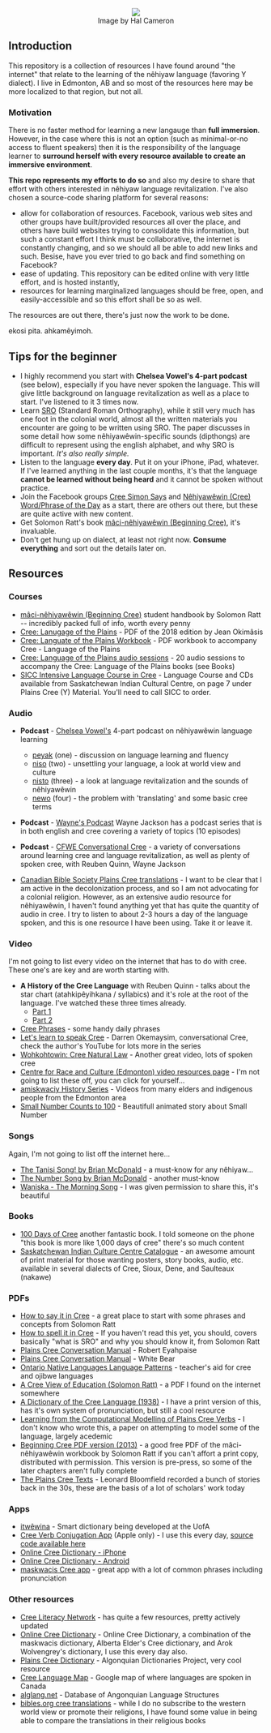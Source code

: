 <p align="center">
  <img src="https://scontent.fyka1-1.fna.fbcdn.net/v/t1.6435-9/49213211_10155754643031822_2391740817535401984_n.jpg?_nc_cat=110&ccb=1-3&_nc_sid=e3f864&_nc_ohc=xjNz9sB_iyMAX_ComN7&_nc_ht=scontent.fyka1-1.fna&oh=4a986197585f0d60c8b04b87dcda7f81&oe=611FDE25">
    <br />Image by Hal Cameron
</p>

## Introduction
This repository is a collection of resources I have found around "the internet" that relate to 
the learning of the nêhiyaw language (favoring Y dialect). I live in Edmonton, AB and so most of
the resources here may be more localized to that region, but not all.

### Motivation
There is no faster method for learning a new langauge than **full immersion**. However, in the case where this
is not an option (such as minimal-or-no access to fluent speakers) then it is the responsibility of the
language learner to **surround herself with every resource available to create an immersive
environment**.

**This repo represents my efforts to do so** and also my desire to share that effort with
others interested in nêhiyaw language revitalization. I've also chosen a source-code sharing platform for
several reasons:

 * allow for collaboration of resources. Facebook, various web sites and other groups have built/provided
   resources all over the place, and others have build websites trying to consolidate this information, but
   such a constant effort I think must be collaborative, the internet is constantly changing, and so we
   should all be able to add new links and such. Besise, have you ever tried to go back and find something on Facebook?
 * ease of updating. This repository can be edited online with very little effort, and is hosted instantly,
 * resources for learning marginalized languages should be free, open, and easily-accessible and so this effort shall be so as well.


The resources are out there, there's just now the work to be done.

ekosi pita. ahkamêyimoh.

## Tips for the beginner

 * I highly recommend you start with **Chelsea Vowel's 4-part podcast** (see below), especially if
 you have never spoken the language. This will give little background on language revitalization as
 well as a place to start. I've listened to it 3 times now.
 * Learn [SRO][1] (Standard Roman Orthography), while it still very much has one foot in the
 colonial world, almost all the written materials you encounter are going to be written using SRO.
 The paper discusses in some detail how some nêhiyawêwin-specific sounds (dipthongs) are difficult
 to represent using the english alphabet, and why SRO is important. *It's also really simple.*
 * Listen to the language **every day**. Put it on your iPhone, iPad, whatever. If I've learned
 anything in the last couple months, it's that the language **cannot be learned without being
 heard** and it cannot be spoken without practice.
 * Join the Facebook groups [Cree Simon Says][2] and [Nêhiyawêwin (Cree) Word/Phrase of the Day][3]
 as a start, there are others out there, but these are quite active with new content.
 * Get Solomon Ratt's book [mâci-nêhiyawêwin (Beginning Cree)](https://www.amazon.ca/Beginning-Cree-Solomon-Ratt/dp/0889774358), it's invaluable.
 * Don't get hung up on dialect, at least not right now. **Consume everything** and sort out the
 details later on.

[1]: http://resources.atlas-ling.ca/media/How_To_Spell_It_In_Cree-Standard_Orthography-Plains-Cree.pdf
[2]: https://www.facebook.com/groups/380099328844547/
[3]: https://www.facebook.com/groups/18414147673/

## Resources

### Courses
 * [mâci-nêhiyawêwin (Beginning Cree)](https://www.amazon.ca/Beginning-Cree-Solomon-Ratt/dp/0889774358) student handbook by Solomon Ratt -- incredibly packed full of info, worth every penny
 * [Cree: Lanugage of the Plains](https://ourspace.uregina.ca/bitstream/handle/10294/8401/Cree%20Language%20of%20the%20Plains%20PDF.pdf?sequence=3&isAllowed=y) - PDF of the 2018 edition by Jean Okimâsis
 * [Cree: Languate of the Plains Workbook](https://ourspace.uregina.ca/bitstream/handle/10294/8401/Cree%20Language%20of%20the%20Plains%20Workbook%20PDF.pdf?sequence=6&isAllowed=y) - PDF workbook to accompany Cree - Language of the Plains
 * [Cree: Language of the Plains audio sessions](https://soundcloud.com/user-632843730/sets/cree-language-of-the-plains) - 20 audio sessions to accompany the Cree: Language of the Plains books (see Books)
 * [SICC Intensive Language Course in Cree](/resources/SICC-ProductPriceList.pdf) - Language Course and CDs available from Saskatchewan Indian Cultural Centre, on page 7 under Plains Cree (Y) Material. You'll need to call SICC to order.


### Audio

 * **Podcast** - [Chelsea Vowel's](http://apihtawikosisan.com/) 4-part podcast on nêhiyawêwin language learning
   - [peyak](https://soundcloud.com/m-tis-in-space/unsettling-your-language-peyak-1) (one) - discussion on language learning and fluency
   - [niso](https://soundcloud.com/m-tis-in-space/unsettling-your-language-niso-2) (two) - unsettling your language, a look at world view and culture
   - [nisto](https://soundcloud.com/m-tis-in-space/unsettling-your-language-nisto-3) (three) - a look at language revitalization and the sounds of nêhiyawêwin
   - [newo](https://soundcloud.com/m-tis-in-space/unsettling-your-language-newo-4) (four) - the problem with 'translating' and some basic cree terms

 * **Podcast** - [Wayne's Podcast](https://www.podomatic.com/podcasts/nehiyaw30) Wayne Jackson has a podcast series that is in both english and cree covering a
 variety of topics (10 episodes)

 * **Podcast** - [CFWE Conversational Cree](https://soundcloud.com/convocree) - a variety of conversations around
 learning cree and language revitalization, as well as plenty of spoken cree, with Reuben Quinn, Wayne Jackson

 * [Canadian Bible Society Plains Cree translations](http://www.biblesociety.ca/translation/cree-plains.html) - I want to be clear that I am active in the decolonization process, and so I am not advocating for a colonial religion. However, as an extensive audio resource for nêhiyawêwin, I haven't found anything yet that has quite the quantity of audio in cree. I try to listen to about 2-3 hours a day of the language spoken, and this is one resource I have been using. Take it or leave it.

### Video
I'm not going to list every video on the internet that has to do with cree. These one's are key and
are worth starting with.

 * **A History of the Cree Language** with Reuben Quinn - talks about the star chart (atahkipêyihkana / syllabics) and it's role at the root of the language. I've watched these three times already.
   - [Part 1](https://www.youtube.com/watch?v=CpvuED_hJTM)
   - [Part 2](https://www.youtube.com/watch?v=PuHofizOjiY)
 * [Cree Phrases](https://www.youtube.com/channel/UCINEc-0LPsQ5Me2dR-LiW6w) - some handy daily phrases
 * [Let's learn to speak Cree](https://www.youtube.com/watch?v=xTZPoG-sJnU) - Darren Okemaysim, conversational Cree, check the author's YouTube for lots more in the series
 * [Wohkohtowin: Cree Natural Law](https://www.youtube.com/watch?v=NTXMrn2BZB0) - Another great video, lots of spoken cree
 * [Centre for Race and Culture (Edmonton) video resources page](https://cfrac.com/nehiyaw-language-lessons/nehiyaw-language-video-resources/) - I'm not going to list these off, you can click for yourself...
 * [amiskwaciy History Series](https://www.youtube.com/channel/UCpX39TGNOgZvrhTMOnrilIg/videos) - Videos from many elders and indigenous people from the Edmonton area
 * [Small Number Counts to 100](https://www.youtube.com/watch?v=kthi--SH2Nk) - Beautifull animated story about Small Number 


### Songs
Again, I'm not going to list off the internet here...

 * [The Tanisi Song! by Brian McDonald](https://www.youtube.com/watch?v=nPKEjlCQq_U) - a must-know for any nêhiyaw...
 * [The Number Song by Brian McDonald](https://www.youtube.com/watch?v=zi2wmz_SxzI&feature=youtu.be) - another must-know
 * [Waniska - The Morning Song](https://www.youtube.com/watch?v=QQZAgSpB5T4) - I was given permission to share this, it's beautiful

### Books
 * [100 Days of Cree](https://uofrpress.ca/Books/9/100-Days-of-Cree) another fantastic book. I told someone
 on the phone "this book is more like 1,000 days of cree" there's so much content
 * [Saskatchewan Indian Culture Centre Catalogue](http://www.sicc.sk.ca/fckimages/file/LearningOutlet/SICCProductPriceList%20-%202010.pdf) - an awesome amount of print material for those wanting posters, story books, audio, etc. available in several dialects of Cree, Sioux, Dene, and Saulteaux (nakawe)

### PDFs

 * [How to say it in Cree](/resources/how-to-say-it-in-cree.pdf) - a great place to start with some phrases and concepts from Solomon Ratt
 * [How to spell it in Cree](http://resources.atlas-ling.ca/media/How_To_Spell_It_In_Cree-Standard_Orthography-Plains-Cree.pdf) - If you haven't read this yet, you should, covers basically "what is SRO" and why you should know it, from Solomon Ratt
 * [Plains Cree Conversation Manual](http://atlas-ling.ca/pdf/Beardys-Plains%20CreeConversation.pdf) - Robert Eyahpaise
 * [Plains Cree Conversation Manual](http://atlas-ling.ca/pdf/CONVERSATION_White_Bear_Plains_Cree.pdf) - White Bear
 * [Ontario Native Languages Language Patterns](http://www.npsc.ca/media/5715/native%20language%20curriculum%20grades%201%20-%2012.pdf) - teacher's aid for cree and ojibwe languages
 * [A Cree View of Education (Solomon Ratt)](/resources/a-cree-view-of-education.pdf) - a PDF I found on the internet somewhere
 * [A Dictionary of the Cree Language (1938)](/resources/a-dictionary-of-the-cree-language.pdf) - I have a print version of this, has it's own system of pronunciation, but still a cool resource
 * [Learning from the Computational Modelling of Plains Cree Verbs](/resources/cree-morphologhy-verbs.pdf) - I don't know who wrote this, a paper on attempting to model some of the language, largely acedemic
 * [Beginning Cree PDF version (2013)](/resources/cree-text-2013-edition.pdf) - a good free PDF of the mâci-nêhiyawêwin workbook by Solomon Ratt if you can't affort a print copy, distributed with permission. This version is pre-press, so some of the later chapters aren't fully complete
 * [The Plains Cree Texts](/resources/plains-cree-texts-bloomfield.pdf) - Leonard Bloomfield recorded a bunch of stories back in the 30s, these are the basis of a lot of scholars' work today

 
### Apps
 * [itwêwina](http://altlab.ualberta.ca/itwewina/) - Smart dictionary being developed at the UofA
 * [Cree Verb Conjugation App](https://nistosap.wordpress.com/) (Apple only) - I use this every day, [source code available here](https://github.com/nehiyawetan)
 * [Online Cree Dictionary - iPhone](http://itunes.apple.com/us/app/creedictionary/id381010402?mt=8)
 * [Online Cree Dictionary - Android](https://play.google.com/store/apps/details?id=ca.Intellimedia.CreeDictionary)
 * [maskwacis Cree app](https://itunes.apple.com/ca/app/maskwacis-cree/id804404251?mt=8) - great app with a lot of common phrases including pronunciation


### Other resources
 * [Cree Literacy Network](http://creeliteracy.org/) - has quite a few resources, pretty actively updated
 * [Online Cree Dictionary](http://www.creedictionary.com/) - Online Cree Dictionary, a combination of the maskwacis dictionary, Alberta Elder's Cree dictionary, and Arok Wolvengrey's dictionary, I use this every day also.
 * [Plains Cree Dictionary](https://dictionary.plainscree.atlas-ling.ca/#/browse) - Algonquian Dictionaries Project, very cool resource
 * [Cree Language Map](https://www.google.com/maps/d/u/0/viewer?ll=54.953130162855594%2C-105.19868719375&z=6&mid=1KQcuBlf6nALH6J1MC_DI0q-sG7A) - Google map of where languages are spoken in Canada
 * [alglang.net](http://alglang.net/) - Database of Angonquian Language Structures
 * [bibles.org cree translations](https://bibles.org/crk-PCSBR/Mark/1) - while I do no subscribe to the western world view or promote their religions, I have found some value in being able to compare the translations in their religious books
